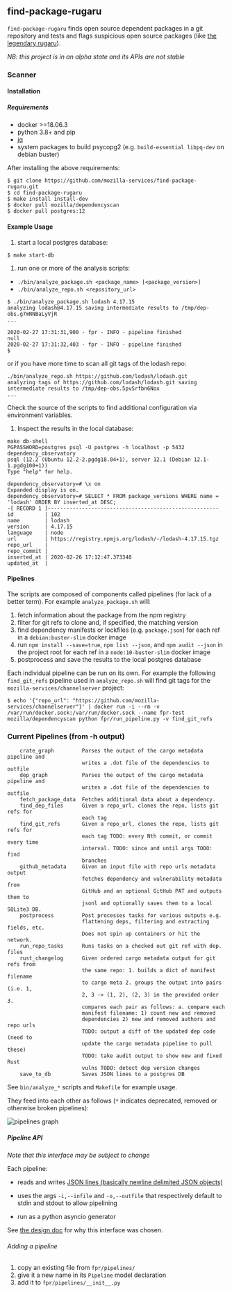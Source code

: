 ## find-package-rugaru

`find-package-rugaru` finds open source dependent packages in a git
repository and tests and flags suspicious open source packages (like
[the legendary rugaru](https://en.wikipedia.org/wiki/Rougarou)).

*NB: this project is in an alpha state and its APIs are not stable*


### Scanner

#### Installation

##### Requirements

* docker >=18.06.3
* python 3.8+ and pip
* [jq](https://stedolan.github.io/jq/)
* system packages to build psycopg2 (e.g. `build-essential libpq-dev` on debian buster)

After installing the above requirements:

```console
$ git clone https://github.com/mozilla-services/find-package-rugaru.git
$ cd find-package-rugaru
$ make install install-dev
$ docker pull mozilla/dependencyscan
$ docker pull postgres:12
```

#### Example Usage

1. start a local postgres database:

```console
$ make start-db
```

1. run one or more of the analysis scripts:

  * `./bin/analyze_package.sh <package_name> [<package_version>]`
  * `./bin/analyze_repo.sh <repository_url>`

```console
$ ./bin/analyze_package.sh lodash 4.17.15
analyzing lodash@4.17.15 saving intermediate results to /tmp/dep-obs.g7mNNBaLyVjR
...

2020-02-27 17:31:31,900 - fpr - INFO - pipeline finished
null
2020-02-27 17:31:32,403 - fpr - INFO - pipeline finished
$
```

or if you have more time to scan all git tags of the lodash repo:

```console
./bin/analyze_repo.sh https://github.com/lodash/lodash.git
analyzing tags of https://github.com/lodash/lodash.git saving intermediate results to /tmp/dep-obs.5pvSrfbn6Nox
...
```

Check the source of the scripts to find additional configuration
via environment variables.

1. Inspect the results in the local database:

```console
make db-shell
PGPASSWORD=postgres psql -U postgres -h localhost -p 5432 dependency_observatory
psql (12.2 (Ubuntu 12.2-2.pgdg18.04+1), server 12.1 (Debian 12.1-1.pgdg100+1))
Type "help" for help.

dependency_observatory=# \x on
Expanded display is on.
dependency_observatory=# SELECT * FROM package_versions WHERE name = 'lodash' ORDER BY inserted_at DESC;
-[ RECORD 1 ]-------------------------------------------------------
id          | 102
name        | lodash
version     | 4.17.15
language    | node
url         | https://registry.npmjs.org/lodash/-/lodash-4.17.15.tgz
repo_url    |
repo_commit |
inserted_at | 2020-02-26 17:12:47.373348
updated_at  |
```

#### Pipelines

The scripts are composed of components called pipelines (for lack of a
better term). For example `analyze_package.sh` will:

1. fetch information about the package from the npm registry
1. filter for git refs to clone and, if specified, the matching version
1. find dependency manifests or lockfiles (e.g. `package.json`) for each ref in a `debian:buster-slim` docker image
1. run `npm install --save=true`, `npm list --json`, and `npm audit --json` in the project root for each ref in a `node:10-buster-slim` docker image
1. postprocess and save the results to the local postgres database

Each individual pipeline can be run on its own. For example the
following `find_git_refs` pipeline used in `analyze_repo.sh` will find
git tags for the `mozilla-services/channelserver` project:

```console
$ echo '{"repo_url": "https://github.com/mozilla-services/channelserver"}' | docker run -i --rm -v /var/run/docker.sock:/var/run/docker.sock --name fpr-test mozilla/dependencyscan python fpr/run_pipeline.py -v find_git_refs
```

### Current Pipelines (from -h output)

```console
    crate_graph         Parses the output of the cargo metadata pipeline and
                        writes a .dot file of the dependencies to outfile
    dep_graph           Parses the output of the cargo metadata pipeline and
                        writes a .dot file of the dependencies to outfile
    fetch_package_data  Fetches additional data about a dependency.
    find_dep_files      Given a repo_url, clones the repo, lists git refs for
                        each tag
    find_git_refs       Given a repo_url, clones the repo, lists git refs for
                        each tag TODO: every Nth commit, or commit every time
                        interval. TODO: since and until args TODO: find
                        branches
    github_metadata     Given an input file with repo urls metadata output
                        fetches dependency and vulnerability metadata from
                        GitHub and an optional GitHub PAT and outputs them to
                        jsonl and optionally saves them to a local SQLite3 DB.
    postprocess         Post processes tasks for various outputs e.g.
                        flattening deps, filtering and extracting fields, etc.
                        Does not spin up containers or hit the network.
    run_repo_tasks      Runs tasks on a checked out git ref with dep. files
    rust_changelog      Given ordered cargo metadata output for git refs from
                        the same repo: 1. builds a dict of manifest filename
                        to cargo meta 2. groups the output into pairs (i.e. 1,
                        2, 3 -> (1, 2), (2, 3) in the provided order 3.
                        compares each pair as follows: a. compare each
                        manifest filename: 1) count new and removed
                        dependencies 2) new and removed authors and repo urls
                        TODO: output a diff of the updated dep code (need to
                        update the cargo metadata pipeline to pull these)
                        TODO: take audit output to show new and fixed Rust
                        vulns TODO: detect dep version changes
    save_to_db          Saves JSON lines to a postgres DB
```

See `bin/analyze_*` scripts and `Makefile` for example usage.

They feed into each other as follows (`*` indicates deprecated, removed or otherwise broken pipelines):

![pipelines graph](./docs/pipelines.dot.svg)

##### Pipeline API

*Note that this interface may be subject to change*


Each pipeline:

* reads and writes [JSON lines (basically newline delimited JSON objects)](https://jsonlines.org/)

* uses the args `-i,--infile` and `-o,--outfile` that respectively default to stdin and stdout to allow pipelining

* run as a python asyncio generator


See [the design doc](./design.md) for why this interface was chosen.


###### Adding a pipeline

1. copy an existing file from `fpr/pipelines/`
1. give it a new name in its `Pipeline` model declaration
1. add it to `fpr/pipelines/__init__.py`
